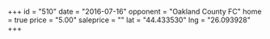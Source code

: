 +++
id = "510"
date = "2016-07-16"
opponent = "Oakland County FC"
home = true
price = "5.00"
saleprice = ""
lat = "44.433530"
lng = "26.093928"
+++
